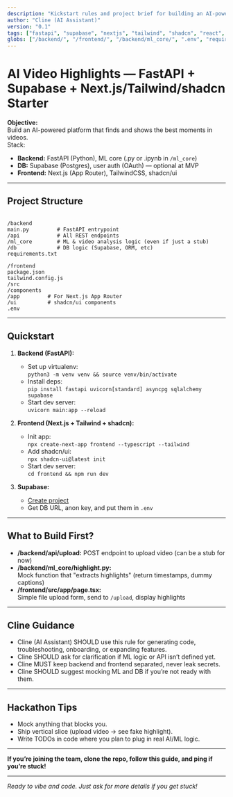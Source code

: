 ```yaml
--- 
description: "Kickstart rules and project brief for building an AI-powered video highlights web app with FastAPI backend, Supabase database, and Next.js + Tailwind + shadcn/ui frontend. Includes structure, stack, and first tasks."
author: "Cline (AI Assistant)"
version: "0.1"
tags: ["fastapi", "supabase", "nextjs", "tailwind", "shadcn", "react", "ml", "guide", "hackathon", "workflow"]
globs: ["/backend/", "/frontend/", "/backend/ml_core/", ".env", "requirements.txt", "docker-compose.yml"]
---
```


# AI Video Highlights — FastAPI + Supabase + Next.js/Tailwind/shadcn Starter

**Objective:**  
Build an AI-powered platform that finds and shows the best moments in videos.  
Stack:  
- **Backend:** FastAPI (Python), ML core (.py or .ipynb in `/ml_core`)
- **DB:** Supabase (Postgres), user auth (OAuth) — optional at MVP
- **Frontend:** Next.js (App Router), TailwindCSS, shadcn/ui

---

## Project Structure

```

/backend
main.py         # FastAPI entrypoint
/api            # All REST endpoints
/ml_core        # ML & video analysis logic (even if just a stub)
/db             # DB logic (Supabase, ORM, etc)
requirements.txt

/frontend
package.json
tailwind.config.js
/src
/components
/app         # For Next.js App Router
/ui          # shadcn/ui components
.env

```

---

## Quickstart

1. **Backend (FastAPI):**
    - Set up virtualenv:  
      `python3 -m venv venv && source venv/bin/activate`
    - Install deps:  
      `pip install fastapi uvicorn[standard] asyncpg sqlalchemy supabase`
    - Start dev server:  
      `uvicorn main:app --reload`

2. **Frontend (Next.js + Tailwind + shadcn):**
    - Init app:  
      `npx create-next-app frontend --typescript --tailwind`
    - Add shadcn/ui:  
      `npx shadcn-ui@latest init`
    - Start dev server:  
      `cd frontend && npm run dev`

3. **Supabase:**
    - [Create project](https://supabase.com)
    - Get DB URL, anon key, and put them in `.env`

---

## What to Build First?

- **/backend/api/upload:** POST endpoint to upload video (can be a stub for now)
- **/backend/ml_core/highlight.py:**  
  Mock function that "extracts highlights" (return timestamps, dummy captions)
- **/frontend/src/app/page.tsx:**  
  Simple file upload form, send to `/upload`, display highlights

---

## Cline Guidance

- Cline (AI Assistant) SHOULD use this rule for generating code, troubleshooting, onboarding, or expanding features.
- Cline SHOULD ask for clarification if ML logic or API isn’t defined yet.
- Cline MUST keep backend and frontend separated, never leak secrets.
- Cline SHOULD suggest mocking ML and DB if you’re not ready with them.

---

## Hackathon Tips

- Mock anything that blocks you.
- Ship vertical slice (upload video → see fake highlight).
- Write TODOs in code where you plan to plug in real AI/ML logic.

---

**If you’re joining the team, clone the repo, follow this guide, and ping if you’re stuck!**

---

*Ready to vibe and code. Just ask for more details if you get stuck!*
